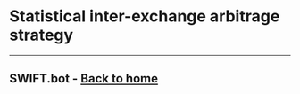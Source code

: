 # Statistical inter-exchange arbitrage strategy


---

## SWIFT.bot - [Back to home](../HomePage.md)